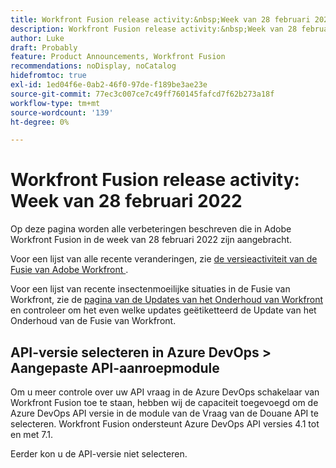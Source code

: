 ```yaml
---
title: Workfront Fusion release activity:&nbsp;Week van 28 februari 2022
description: Workfront Fusion release activity:&nbsp;Week van 28 februari 2022
author: Luke
draft: Probably
feature: Product Announcements, Workfront Fusion
recommendations: noDisplay, noCatalog
hidefromtoc: true
exl-id: 1ed04f6e-0ab2-46f0-97de-f189be3ae23e
source-git-commit: 77ec3c007ce7c49ff760145fafcd7f62b273a18f
workflow-type: tm+mt
source-wordcount: '139'
ht-degree: 0%

---
```


# Workfront Fusion release activity: Week van 28 februari 2022

Op deze pagina worden alle verbeteringen beschreven die in Adobe Workfront Fusion in de week van 28 februari 2022 zijn aangebracht.

Voor een lijst van alle recente veranderingen, zie [ de versieactiviteit van de Fusie van Adobe Workfront ](/help/workfront-fusion/fusion-product-releases/fusion-release-activity.md).

Voor een lijst van recente insectenmoeilijke situaties in de Fusie van Workfront, zie de [ pagina van de Updates van het Onderhoud van Workfront ](https://experienceleague.adobe.com/docs/workfront-known-issues/releases/current-updates.html) en controleer om het even welke updates geëtiketteerd de Update van het Onderhoud van de Fusie van Workfront.

## API-versie selecteren in Azure DevOps > Aangepaste API-aanroepmodule

Om u meer controle over uw API vraag in de Azure DevOps schakelaar van Workfront Fusion toe te staan, hebben wij de capaciteit toegevoegd om de Azure DevOps API versie in de module van de Vraag van de Douane API te selecteren. Workfront Fusion ondersteunt Azure DevOps API versies 4.1 tot en met 7.1.

Eerder kon u de API-versie niet selecteren.
